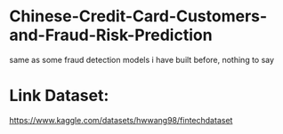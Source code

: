 # Chinese-Credit-Card-Customers-and-Fraud-Risk-Prediction
same as some fraud detection models i have built before, nothing to say 

# Link Dataset: 

https://www.kaggle.com/datasets/hwwang98/fintechdataset
